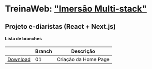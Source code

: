 # TreinaWeb: ["Imersão Multi-stack"](https://www.treinaweb.com.br/painel/multi-stack)

## Projeto e-diaristas (React + Next.js)

#### Lista de branches

|                                                                                     | Branch | Descrição            |
| ----------------------------------------------------------------------------------- | ------ | -------------------- |
| [Download](https://github.com/treinaweb/multistack-ediaristas-react/archive/01.zip) | 01     | Criação da Home Page |
